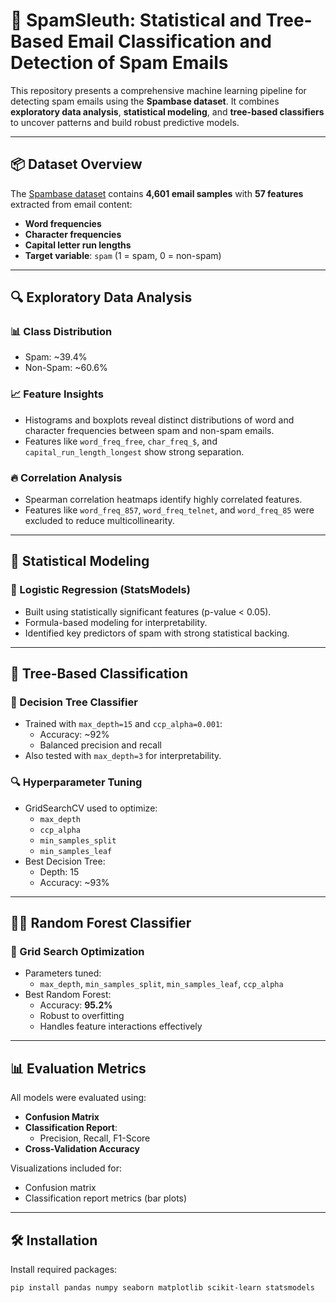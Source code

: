 # 📧 SpamSleuth: Statistical and Tree-Based Email Classification and Detection of Spam Emails

This repository presents a comprehensive machine learning pipeline for detecting spam emails using the **Spambase dataset**. It combines **exploratory data analysis**, **statistical modeling**, and **tree-based classifiers** to uncover patterns and build robust predictive models.

---

## 📦 Dataset Overview

The [Spambase dataset](https://archive.ics.uci.edu/ml/datasets/spambase) contains **4,601 email samples** with **57 features** extracted from email content:
- **Word frequencies**
- **Character frequencies**
- **Capital letter run lengths**
- **Target variable**: `spam` (1 = spam, 0 = non-spam)

---

## 🔍 Exploratory Data Analysis

### 📊 Class Distribution
- Spam: ~39.4%
- Non-Spam: ~60.6%

### 📈 Feature Insights
- Histograms and boxplots reveal distinct distributions of word and character frequencies between spam and non-spam emails.
- Features like `word_freq_free`, `char_freq_$`, and `capital_run_length_longest` show strong separation.

### 🔥 Correlation Analysis
- Spearman correlation heatmaps identify highly correlated features.
- Features like `word_freq_857`, `word_freq_telnet`, and `word_freq_85` were excluded to reduce multicollinearity.

---

## 🧠 Statistical Modeling

### 📌 Logistic Regression (StatsModels)
- Built using statistically significant features (p-value < 0.05).
- Formula-based modeling for interpretability.
- Identified key predictors of spam with strong statistical backing.

---

## 🌳 Tree-Based Classification

### 🌲 Decision Tree Classifier
- Trained with `max_depth=15` and `ccp_alpha=0.001`:
  - Accuracy: ~92%
  - Balanced precision and recall
- Also tested with `max_depth=3` for interpretability.

### 🔍 Hyperparameter Tuning
- GridSearchCV used to optimize:
  - `max_depth`
  - `ccp_alpha`
  - `min_samples_split`
  - `min_samples_leaf`
- Best Decision Tree:
  - Depth: 15
  - Accuracy: ~93%

---

## 🌲🌲 Random Forest Classifier

### 🧪 Grid Search Optimization
- Parameters tuned:
  - `max_depth`, `min_samples_split`, `min_samples_leaf`, `ccp_alpha`
- Best Random Forest:
  - Accuracy: **95.2%**
  - Robust to overfitting
  - Handles feature interactions effectively

---

## 📊 Evaluation Metrics

All models were evaluated using:
- **Confusion Matrix**
- **Classification Report**:
  - Precision, Recall, F1-Score
- **Cross-Validation Accuracy**

Visualizations included for:
- Confusion matrix
- Classification report metrics (bar plots)

---

## 🛠️ Installation

Install required packages:

```bash
pip install pandas numpy seaborn matplotlib scikit-learn statsmodels
